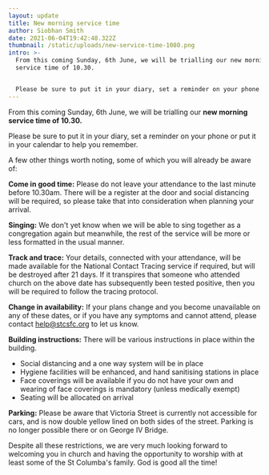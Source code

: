 ```yaml
---
layout: update
title: New morning service time
author: Siobhan Smith
date: 2021-06-04T19:42:48.322Z
thumbnail: /static/uploads/new-service-time-1080.png
intro: >-
  From this coming Sunday, 6th June, we will be trialling our new morning
  service time of 10.30.


  Please be sure to put it in your diary, set a reminder on your phone or put it in your calendar to help you remember.
---
```

From this coming Sunday, 6th June, we will be trialling our **new morning service time of 10.30.**

Please be sure to put it in your diary, set a reminder on your phone or put it in your calendar to help you remember. 

A few other things worth noting, some of which you will already be aware of: 

**Come in good time:** Please do not leave your attendance to the last minute before 10.30am. There will be a register at the door and social distancing will be required, so please take that into consideration when planning your arrival.

**Singing:** We don't yet know when we will be able to sing together as a congregation again but meanwhile, the rest of the service will be more or less formatted in the usual manner.

**Track and trace:** Your details, connected with your attendance, will be made available for the National Contact Tracing service if required, but will be destroyed after 21 days. If it transpires that someone who attended church on the above date has subsequently been tested positive, then you will be required to follow the tracing protocol. 

**Change in availability:** If your plans change and you become unavailable on any of these dates, or if you have any symptoms and cannot attend, please contact [help@stcsfc.org](mailto:help@stcsfc.org) to let us know.

**Building instructions:** There will be various instructions in place within the building.

* Social distancing and a one way system will be in place
* Hygiene facilities will be enhanced, and hand sanitising stations in place
* Face coverings will be available if you do not have your own and wearing of face coverings is mandatory (unless medically exempt)
* Seating will be allocated on arrival

**Parking:** Please be aware that Victoria Street is currently not accessible for cars, and is now double yellow lined on both sides of the street. Parking is no longer possible there or on George IV Bridge.

Despite all these restrictions, we are very much looking forward to welcoming you in church and having the opportunity to worship with at least some of the St Columba's family. God is good all the time!